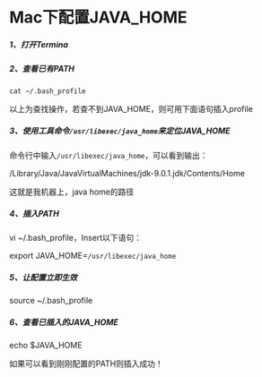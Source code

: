 # Mac下配置JAVA_HOME

##### 1、打开Termina

##### 2、查看已有PATH

```
cat ~/.bash_profile
```

以上为查找操作，若查不到JAVA_HOME，则可用下面语句插入profile

##### 3、使用工具命令```/usr/libexec/java_home```来定位JAVA_HOME

命令行中输入```/usr/libexec/java_home```，可以看到输出：

/Library/Java/JavaVirtualMachines/jdk-9.0.1.jdk/Contents/Home

这就是我机器上，java home的路径

##### 4、插入PATH

vi ~/.bash_profile，Insert以下语句：

export JAVA_HOME=```/usr/libexec/java_home```

##### 5、让配置立即生效

source ~/.bash_profile

##### 6、查看已插入的JAVA_HOME

echo $JAVA_HOME

 如果可以看到刚刚配置的PATH则插入成功！